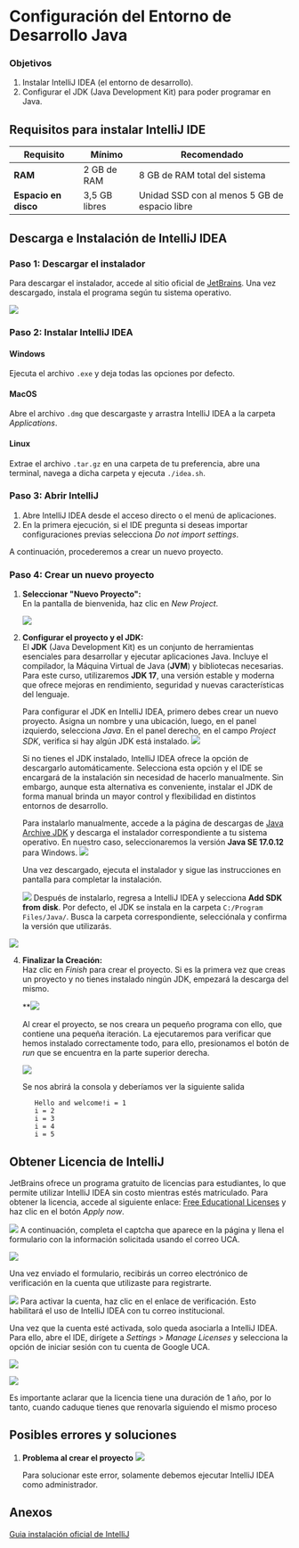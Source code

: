 ﻿
# Configuración del Entorno de Desarrollo Java

### **Objetivos**
    
1. Instalar IntelliJ IDEA (el entorno de desarrollo).  
2. Configurar el JDK (Java Development Kit) para poder programar en Java.

## Requisitos para instalar IntelliJ IDE
| Requisito            | Mínimo                | Recomendado                                  |
|----------------------|-----------------------|----------------------------------------------|
| **RAM**              | 2 GB de RAM     | 8 GB de RAM total del sistema                |
| **Espacio en disco** | 3,5 GB libres                | Unidad SSD con al menos 5 GB de espacio libre  |

## **Descarga e Instalación de IntelliJ IDEA**

### Paso 1: Descargar el instalador
Para descargar el instalador, accede al sitio oficial de [JetBrains](https://www.jetbrains.com/es-es/idea/download/?section=windows). Una vez descargado, instala el programa según tu sistema operativo.

**![](https://lh7-rt.googleusercontent.com/docsz/AD_4nXc4LAMiDUqCZDHsVcRAmAZQ7De8M8Uz1G9qOxikiky3Se772D0rvZadpkQyZHbF6-rTBjf7_nNBzlWlQu6iFh17xDS5DeuN0d9ysmYb-rGlpHfPHqOcWbID7BfU42JCc8czvKKsUA?key=UmqXHDTx4TfuBEhIlfOzqhwb)**

### Paso 2: Instalar IntelliJ IDEA

#### Windows
Ejecuta el archivo `.exe` y deja todas las opciones por defecto.

#### MacOS
Abre el archivo `.dmg` que descargaste y arrastra IntelliJ IDEA a la carpeta _Applications_.

#### Linux
Extrae el archivo `.tar.gz` en una carpeta de tu preferencia, abre una terminal, navega a dicha carpeta y ejecuta `./idea.sh`.

### Paso 3: Abrir IntelliJ
1. Abre IntelliJ IDEA desde el acceso directo o el menú de aplicaciones.  
3. En la primera ejecución, si el IDE pregunta si deseas importar configuraciones previas selecciona _Do not import settings_.

A continuación, procederemos a crear un nuevo proyecto.

### Paso 4: Crear un nuevo proyecto

1. **Seleccionar "Nuevo Proyecto":**  
   En la pantalla de bienvenida, haz clic en _New Project_.
   
   **![](https://lh7-rt.googleusercontent.com/docsz/AD_4nXewx2sSgfoQQ9OvUYZxYM-Sz57F9xpUCcB0_KrXbHn5pf4Sv5oQhTN0ZsSZPo2xQiyea0a2FEHlNQaAlh8ukWCwyZgyilf1FQCkhMNmXFi56Ktwpa1Fd4P8g2QPr-0KTG75b5iy2A?key=UmqXHDTx4TfuBEhIlfOzqhwb)**

2. **Configurar el proyecto y el JDK:**  
El **JDK** (Java Development Kit) es un conjunto de herramientas esenciales para desarrollar y ejecutar aplicaciones Java. Incluye el compilador, la Máquina Virtual de Java (**JVM**) y bibliotecas necesarias. Para este curso, utilizaremos **JDK 17**, una versión estable y moderna que ofrece mejoras en rendimiento, seguridad y nuevas características del lenguaje.

	Para configurar el JDK en IntelliJ IDEA, primero debes crear un nuevo proyecto. Asigna un nombre y una ubicación, luego, en el panel izquierdo, selecciona _Java_. En el panel derecho, en el campo _Project SDK_, verifica si hay algún JDK está instalado.
![](https://lh7-rt.googleusercontent.com/docsz/AD_4nXcbn_c5G8SNYv5cdkgmvR2fe2w6-hRB7h1a9hF8VhG_7FNU2tpPmUl2RR-c7ecjc4N_Uq7-P7C4mYz4SMpiZ_Yj4UsVPIn-EUjT3BeAH2yIfnIfSa_uFC33YbKTtme37IQMRLXHDg?key=UmqXHDTx4TfuBEhIlfOzqhwb)
	
	Si no tienes el JDK instalado, IntelliJ IDEA ofrece la opción de descargarlo automáticamente. Selecciona esta opción y el IDE se encargará de la instalación sin necesidad de hacerlo manualmente. Sin embargo, aunque esta alternativa es conveniente, instalar el JDK de forma manual brinda un mayor control y flexibilidad en distintos entornos de desarrollo.

	Para instalarlo manualmente, accede a la página de descargas de [Java Archive JDK](https://www.oracle.com/java/technologies/downloads/archive/) y descarga el instalador correspondiente a tu sistema operativo. En nuestro caso, seleccionaremos la versión **Java SE 17.0.12** para Windows.
![](https://lh7-rt.googleusercontent.com/docsz/AD_4nXcDRlUi4Z_EwNy2oQ7kKlk7QajUTx9QnRfoi5011s7MJPVKiAqi7ZwZEXkAgCjFI41mLpH5hp_K3FDq0v6bOEEI_JMuBLM9BCPFOnlD2mKuMhJzYhkD9iF_cUFUk5dQydWKw8Uv?key=UmqXHDTx4TfuBEhIlfOzqhwb)

	Una vez descargado, ejecuta el instalador y sigue las instrucciones en pantalla para completar la instalación.
	
	**![](https://lh7-rt.googleusercontent.com/docsz/AD_4nXfKRqkUu09y6PyYrsXxxnzfO1UCdKQ5BkXpQpC-9ukhJx6aTRW8WZ7hKogQvp71J-MV0gCZjTKcp2S3ky7feSJf42T1PxImnzK4q0skpYYahdMG8hpZElIfquHm78FSmfQ9a95vgw?key=UmqXHDTx4TfuBEhIlfOzqhwb)**
	Después de instalarlo, regresa a IntelliJ IDEA y selecciona **Add SDK from disk**. Por defecto, el JDK se instala en la carpeta `C:/Program Files/Java/`. Busca la carpeta correspondiente, selecciónala y confirma la versión que utilizarás.

**![](https://lh7-rt.googleusercontent.com/docsz/AD_4nXcRSbgLczqlWUDZlksf3PHVdbLc9m5viq3Njz2ve4eQjdIiaS727v325EBiRUKHdq-n031uZng5PomJibmkNuTkp4H8hzi-GKUMkCLqiNMnShJfIUl7CC9L874F1pornC-f_GQGmw?key=UmqXHDTx4TfuBEhIlfOzqhwb)**

4. **Finalizar la Creación:**  
   Haz clic en _Finish_ para crear el proyecto. Si es la primera vez que creas un proyecto y no tienes instalado ningún JDK, empezará la descarga del mismo.
   
   **![](https://lh7-rt.googleusercontent.com/docsz/AD_4nXfa6-MKuQaVIjKbXcAYsiaKTHiGb1tw1k7RibRUNTgrATHn5DYJcmHKuN5N66MWEGu0xGKKlauLEqn3kEIjt6WfGxULkBgbRIYPQpf1ekLa2ejut5bQNRhAaaHxJE7-ZGQ34w4A6A?key=UmqXHDTx4TfuBEhIlfOzqhwb)

	Al crear el proyecto, se nos creara un pequeño programa con ello, que contiene una pequeña iteración. La ejecutaremos para verificar que hemos instalado correctamente todo, para ello, presionamos el botón de _run_ que se encuentra en la parte superior derecha.
	
	![](https://lh7-rt.googleusercontent.com/docsz/AD_4nXcJIRWz6OC11ux5AXZquE1zWAeLQUL4Ale0zWHnbLJjM8c-C4TOrwXqGZzEvPkxBRR5ri8w3057WfjatWn5rUNvHo58UVykxLtSWHa9hAYv0a-EYpcTT5moUEOrh1M1Godxv6KXZg?key=UmqXHDTx4TfuBEhIlfOzqhwb)

	Se nos abrirá la consola y deberíamos ver la siguiente salida
	 ```shell
		Hello and welcome!i = 1
		i = 2
		i = 3
		i = 4
		i = 5
	```

## Obtener Licencia de IntelliJ

JetBrains ofrece un programa gratuito de licencias para estudiantes, lo que permite utilizar IntelliJ IDEA sin costo mientras estés matriculado. Para obtener la licencia, accede al siguiente enlace: [Free Educational Licenses](https://www.jetbrains.com/community/education/#students) y haz clic en el botón _Apply now_.

**![](https://lh7-rt.googleusercontent.com/docsz/AD_4nXdqGZodxtS6_dY7rLyHEwpmlTONKomirMXhZh8M16MP0AlK5wyptWKp2-zrsq4nbWt7UmOyrao8UBTye0A7q5kIygHGwBI_r4S00TXUWXlLXKh-XLgIQXsKh0pJ_4bhZEZPv1N3Uw?key=UmqXHDTx4TfuBEhIlfOzqhwb)**
A continuación, completa el captcha que aparece en la página y llena el formulario con la información solicitada usando el correo UCA.

**![](https://lh7-rt.googleusercontent.com/docsz/AD_4nXdbaDlJCSaCaPeeml-yNpXg_LMcRg62Oi03Gi_0gsHP8UHzO73kEyHgZt5bUn2WpR4GDQpvnAwh9WJfh_SeiKa7-IpoYzQPpdXm45Trng-B-jIu6wFkXtkKqiRs7VyjlEVNB6oAdw?key=UmqXHDTx4TfuBEhIlfOzqhwb)**

Una vez enviado el formulario, recibirás un correo electrónico de verificación en la cuenta que utilizaste para registrarte.

**![](https://lh7-rt.googleusercontent.com/docsz/AD_4nXeAskiZMEnqfhr-wLI1EmnLDjqZkzAigRQXaXxbj-vwutNq8CkYCsbH_4nEAHhHGmkQ3fh5RJN4idl9UGQoIqZIYhquf44CMGeizKwXqcwsje5nLfMipvEBvECpWJn7v3z6XmDhuA?key=UmqXHDTx4TfuBEhIlfOzqhwb)**
Para activar la cuenta, haz clic en el enlace de verificación. Esto habilitará el uso de IntelliJ IDEA con tu correo institucional.

Una vez que la cuenta esté activada, solo queda asociarla a IntelliJ IDEA. Para ello, abre el IDE, dirígete a _Settings_ > _Manage Licenses_ y selecciona la opción de iniciar sesión con tu cuenta de Google UCA.

**![](https://lh7-rt.googleusercontent.com/docsz/AD_4nXcZ1pe4VF2zw3baoGR4XB4r0NdxUDzW-oHnnd-7iRb2F8JFxeYV_6WpHKCJioqUPZJmNmFSQNeIA8NAQLUg3Yjo4fyN-tY9vxh4cj55osUN0boQnVII-589kw4yLoFSgTwgUhB0Dw?key=UmqXHDTx4TfuBEhIlfOzqhwb)**

**![](https://lh7-rt.googleusercontent.com/docsz/AD_4nXcnbRMByuO86p1WwYivuo6cXRtWDghl6mTTWGzsEc8dpBW91x12UDYQNdf2HS3d1GTLLjMR6E-eCL3ONaITwR0EWjn3pDtD2Tw4RO66kN9S9Z7J9B_GRfPdDcdLnMGOJ-T4u0MUVA?key=UmqXHDTx4TfuBEhIlfOzqhwb)**

Es importante aclarar que la licencia tiene una duración de 1 año, por lo tanto, cuando caduque tienes que renovarla siguiendo el mismo proceso


## Posibles errores y soluciones

1. **Problema al crear el proyecto**
![](https://lh7-rt.googleusercontent.com/docsz/AD_4nXfxGe19ogFmLxbR1Y3hLAwEQKMbhEsFqjMbXaHhP8GUc653K3NFj-DnuQIdM8FVt83CozEH_DyNI1IC4Zi2D7fE4KDZ0Qm6wjwf-ZVjjHCT-k7ehm3eJUDXvWjGztOGfMWrn-WKYg?key=UmqXHDTx4TfuBEhIlfOzqhwb)

	Para solucionar este error, solamente debemos ejecutar IntelliJ IDEA como administrador.
	

## Anexos

[Guia instalación oficial de IntelliJ](https://www.jetbrains.com/help/idea/installation-guide.html#toolbox)
